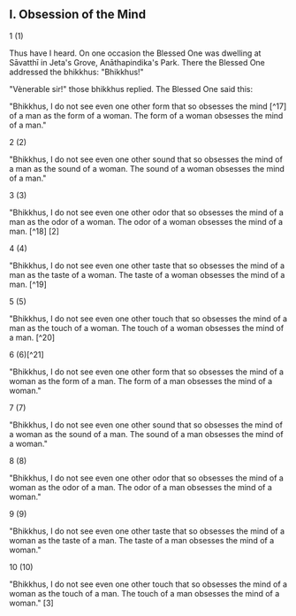 ## I. Obsession of the Mind

1 (1)

Thus have I heard. On one occasion the Blessed One was dwelling at Sāvatthī in Jeta's Grove, Anāthapindika's Park. There the Blessed One addressed the bhikkhus: "Bhikkhus!"

"Vènerable sir!" those bhikkhus replied. The Blessed One said this:

"Bhikkhus, I do not see even one other form that so obsesses the mind [^17] of a man as the form of a woman. The form of a woman obsesses the mind of a man."

2 (2)

"Bhikkhus, I do not see even one other sound that so obsesses the mind of a man as the sound of a woman. The sound of a woman obsesses the mind of a man."

3 (3)

"Bhikkhus, I do not see even one other odor that so obsesses the mind of a man as the odor of a woman. The odor of a woman obsesses the mind of a man. [^18] [2]

4 (4)

"Bhikkhus, I do not see even one other taste that so obsesses the mind of a man as the taste of a woman. The taste of a woman obsesses the mind of a man. [^19]

5 (5)

"Bhikkhus, I do not see even one other touch that so obsesses the mind of a man as the touch of a woman. The touch of a woman obsesses the mind of a man. [^20]

6 (6)[^21]

"Bhikkhus, I do not see even one other form that so obsesses the mind of a woman as the form of a man. The form of a man obsesses the mind of a woman."

7 (7)

"Bhikkhus, I do not see even one other sound that so obsesses the mind of a woman as the sound of a man. The sound of a man obsesses the mind of a woman."

8 (8)

"Bhikkhus, I do not see even one other odor that so obsesses the mind of a woman as the odor of a man. The odor of a man obsesses the mind of a woman."

9 (9)

"Bhikkhus, I do not see even one other taste that so obsesses the mind of a woman as the taste of a man. The taste of a man obsesses the mind of a woman."

10 (10)

"Bhikkhus, I do not see even one other touch that so obsesses the mind of a woman as the touch of a man. The touch of a man obsesses the mind of a woman." [3]

